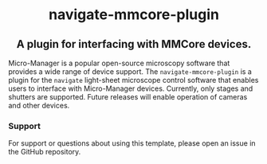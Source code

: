 <h1 align="center">
navigate-mmcore-plugin
	
<h2 align="center">
	A plugin for interfacing with MMCore devices.
</h2>
</h1>

Micro-Manager is a popular open-source microscopy software that provides a wide range of 
device support. The `navigate-mmcore-plugin` is a plugin for the `navigate` light-sheet 
microscope control software that enables users to interface with Micro-Manager devices.
Currently, only stages and shutters are supported. Future releases will enable operation of
cameras and other devices.

### Support

For support or questions about using this template, please open an issue in the GitHub repository.


